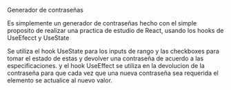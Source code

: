 Generador de contraseñas

Es simplemente un generador de contraseñas hecho con el simple proposito de realizar una practica de estudio de React, usando los hooks de UseEfecct y UseState

Se utiliza el hook UseState para los inputs de rango y las checkboxes para tomar el estado de estas y devolver una contraseña de acuerdo a las especificaciones.
y el hook UseEffect se utiliza en la devolucion de la contraseña para que cada vez que una nueva contraseña sea requerida el elemento se actualice al nuevo valor.
